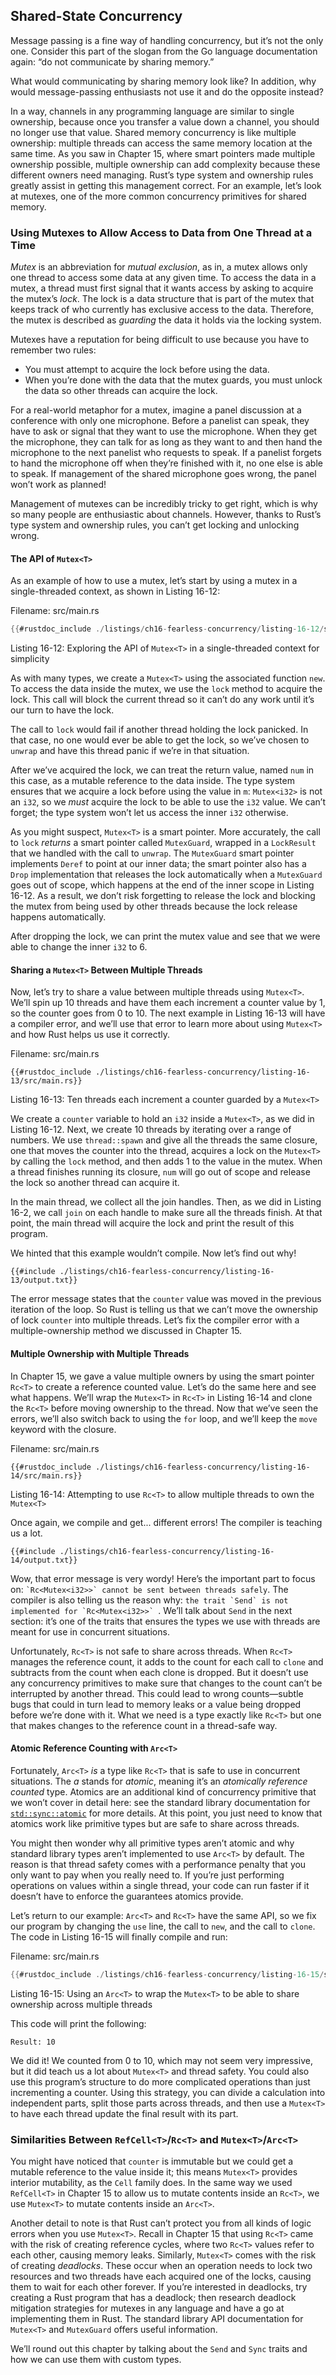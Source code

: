 ## Shared-State Concurrency

Message passing is a fine way of handling concurrency, but it’s not the only
one. Consider this part of the slogan from the Go language documentation again:
“do not communicate by sharing memory.”

What would communicating by sharing memory look like? In addition, why would
message-passing enthusiasts not use it and do the opposite instead?

In a way, channels in any programming language are similar to single ownership,
because once you transfer a value down a channel, you should no longer use that
value. Shared memory concurrency is like multiple ownership: multiple threads
can access the same memory location at the same time. As you saw in Chapter 15,
where smart pointers made multiple ownership possible, multiple ownership can
add complexity because these different owners need managing. Rust’s type system
and ownership rules greatly assist in getting this management correct. For an
example, let’s look at mutexes, one of the more common concurrency primitives
for shared memory.

### Using Mutexes to Allow Access to Data from One Thread at a Time

*Mutex* is an abbreviation for *mutual exclusion*, as in, a mutex allows only
one thread to access some data at any given time. To access the data in a
mutex, a thread must first signal that it wants access by asking to acquire the
mutex’s *lock*. The lock is a data structure that is part of the mutex that
keeps track of who currently has exclusive access to the data. Therefore, the
mutex is described as *guarding* the data it holds via the locking system.

Mutexes have a reputation for being difficult to use because you have to
remember two rules:

* You must attempt to acquire the lock before using the data.
* When you’re done with the data that the mutex guards, you must unlock the
  data so other threads can acquire the lock.

For a real-world metaphor for a mutex, imagine a panel discussion at a
conference with only one microphone. Before a panelist can speak, they have to
ask or signal that they want to use the microphone. When they get the
microphone, they can talk for as long as they want to and then hand the
microphone to the next panelist who requests to speak. If a panelist forgets to
hand the microphone off when they’re finished with it, no one else is able to
speak. If management of the shared microphone goes wrong, the panel won’t work
as planned!

Management of mutexes can be incredibly tricky to get right, which is why so
many people are enthusiastic about channels. However, thanks to Rust’s type
system and ownership rules, you can’t get locking and unlocking wrong.

#### The API of `Mutex<T>`

As an example of how to use a mutex, let’s start by using a mutex in a
single-threaded context, as shown in Listing 16-12:

<span class="filename">Filename: src/main.rs</span>

```rust
{{#rustdoc_include ./listings/ch16-fearless-concurrency/listing-16-12/src/main.rs}}
```

<span class="caption">Listing 16-12: Exploring the API of `Mutex<T>` in a
single-threaded context for simplicity</span>

As with many types, we create a `Mutex<T>` using the associated function `new`.
To access the data inside the mutex, we use the `lock` method to acquire the
lock. This call will block the current thread so it can’t do any work until
it’s our turn to have the lock.

The call to `lock` would fail if another thread holding the lock panicked. In
that case, no one would ever be able to get the lock, so we’ve chosen to
`unwrap` and have this thread panic if we’re in that situation.

After we’ve acquired the lock, we can treat the return value, named `num` in
this case, as a mutable reference to the data inside. The type system ensures
that we acquire a lock before using the value in `m`: `Mutex<i32>` is not an
`i32`, so we *must* acquire the lock to be able to use the `i32` value. We
can’t forget; the type system won’t let us access the inner `i32` otherwise.

As you might suspect, `Mutex<T>` is a smart pointer. More accurately, the call
to `lock` *returns* a smart pointer called `MutexGuard`, wrapped in a
`LockResult` that we handled with the call to `unwrap`. The `MutexGuard` smart
pointer implements `Deref` to point at our inner data; the smart pointer also
has a `Drop` implementation that releases the lock automatically when a
`MutexGuard` goes out of scope, which happens at the end of the inner scope in
Listing 16-12. As a result, we don’t risk forgetting to release the lock and
blocking the mutex from being used by other threads because the lock release
happens automatically.

After dropping the lock, we can print the mutex value and see that we were able
to change the inner `i32` to 6.

#### Sharing a `Mutex<T>` Between Multiple Threads

Now, let’s try to share a value between multiple threads using `Mutex<T>`.
We’ll spin up 10 threads and have them each increment a counter value by 1, so
the counter goes from 0 to 10. The next example in Listing 16-13 will have
a compiler error, and we’ll use that error to learn more about using
`Mutex<T>` and how Rust helps us use it correctly.

<span class="filename">Filename: src/main.rs</span>

```rust,ignore,does_not_compile
{{#rustdoc_include ./listings/ch16-fearless-concurrency/listing-16-13/src/main.rs}}
```

<span class="caption">Listing 16-13: Ten threads each increment a counter
guarded by a `Mutex<T>`</span>

We create a `counter` variable to hold an `i32` inside a `Mutex<T>`, as we
did in Listing 16-12. Next, we create 10 threads by iterating over a range
of numbers. We use `thread::spawn` and give all the threads the same closure,
one that moves the counter into the thread, acquires a lock on the `Mutex<T>`
by calling the `lock` method, and then adds 1 to the value in the mutex. When a
thread finishes running its closure, `num` will go out of scope and release the
lock so another thread can acquire it.

In the main thread, we collect all the join handles. Then, as we did in Listing
16-2, we call `join` on each handle to make sure all the threads finish. At
that point, the main thread will acquire the lock and print the result of this
program.

We hinted that this example wouldn’t compile. Now let’s find out why!

```console
{{#include ./listings/ch16-fearless-concurrency/listing-16-13/output.txt}}
```

The error message states that the `counter` value was moved in the previous
iteration of the loop. So Rust is telling us that we can’t move the ownership
of lock `counter` into multiple threads. Let’s fix the compiler error with a
multiple-ownership method we discussed in Chapter 15.

#### Multiple Ownership with Multiple Threads

In Chapter 15, we gave a value multiple owners by using the smart pointer
`Rc<T>` to create a reference counted value. Let’s do the same here and see
what happens. We’ll wrap the `Mutex<T>` in `Rc<T>` in Listing 16-14 and clone
the `Rc<T>` before moving ownership to the thread. Now that we’ve seen the
errors, we’ll also switch back to using the `for` loop, and we’ll keep the
`move` keyword with the closure.

<span class="filename">Filename: src/main.rs</span>

```rust,ignore,does_not_compile
{{#rustdoc_include ./listings/ch16-fearless-concurrency/listing-16-14/src/main.rs}}
```

<span class="caption">Listing 16-14: Attempting to use `Rc<T>` to allow
multiple threads to own the `Mutex<T>`</span>

Once again, we compile and get... different errors! The compiler is teaching us
a lot.

```console
{{#include ./listings/ch16-fearless-concurrency/listing-16-14/output.txt}}
```

Wow, that error message is very wordy! Here’s the important part to focus
on: `` `Rc<Mutex<i32>>` cannot be sent between threads safely ``. The compiler
is also telling us the reason why: ``the trait `Send` is not implemented for
`Rc<Mutex<i32>>` ``. We’ll talk about `Send` in the next section: it’s one of
the traits that ensures the types we use with threads are meant for use in
concurrent situations.

Unfortunately, `Rc<T>` is not safe to share across threads. When `Rc<T>`
manages the reference count, it adds to the count for each call to `clone` and
subtracts from the count when each clone is dropped. But it doesn’t use any
concurrency primitives to make sure that changes to the count can’t be
interrupted by another thread. This could lead to wrong counts—subtle bugs that
could in turn lead to memory leaks or a value being dropped before we’re done
with it. What we need is a type exactly like `Rc<T>` but one that makes changes
to the reference count in a thread-safe way.

#### Atomic Reference Counting with `Arc<T>`

Fortunately, `Arc<T>` *is* a type like `Rc<T>` that is safe to use in
concurrent situations. The *a* stands for *atomic*, meaning it’s an *atomically
reference counted* type. Atomics are an additional kind of concurrency
primitive that we won’t cover in detail here: see the standard library
documentation for [`std::sync::atomic`] for more details. At this point, you just
need to know that atomics work like primitive types but are safe to share
across threads.

[`std::sync::atomic`]: ../std/sync/atomic/index.html

You might then wonder why all primitive types aren’t atomic and why standard
library types aren’t implemented to use `Arc<T>` by default. The reason is that
thread safety comes with a performance penalty that you only want to pay when
you really need to. If you’re just performing operations on values within a
single thread, your code can run faster if it doesn’t have to enforce the
guarantees atomics provide.

Let’s return to our example: `Arc<T>` and `Rc<T>` have the same API, so we fix
our program by changing the `use` line, the call to `new`, and the call to
`clone`. The code in Listing 16-15 will finally compile and run:

<span class="filename">Filename: src/main.rs</span>

```rust
{{#rustdoc_include ./listings/ch16-fearless-concurrency/listing-16-15/src/main.rs}}
```

<span class="caption">Listing 16-15: Using an `Arc<T>` to wrap the `Mutex<T>`
to be able to share ownership across multiple threads</span>

This code will print the following:

<!-- Not extracting output because changes to this output aren't significant;
the changes are likely to be due to the threads running differently rather than
changes in the compiler -->

```text
Result: 10
```

We did it! We counted from 0 to 10, which may not seem very impressive, but it
did teach us a lot about `Mutex<T>` and thread safety. You could also use this
program’s structure to do more complicated operations than just incrementing a
counter. Using this strategy, you can divide a calculation into independent
parts, split those parts across threads, and then use a `Mutex<T>` to have each
thread update the final result with its part.

### Similarities Between `RefCell<T>`/`Rc<T>` and `Mutex<T>`/`Arc<T>`

You might have noticed that `counter` is immutable but we could get a mutable
reference to the value inside it; this means `Mutex<T>` provides interior
mutability, as the `Cell` family does. In the same way we used `RefCell<T>` in
Chapter 15 to allow us to mutate contents inside an `Rc<T>`, we use `Mutex<T>`
to mutate contents inside an `Arc<T>`.

Another detail to note is that Rust can’t protect you from all kinds of logic
errors when you use `Mutex<T>`. Recall in Chapter 15 that using `Rc<T>` came
with the risk of creating reference cycles, where two `Rc<T>` values refer to
each other, causing memory leaks. Similarly, `Mutex<T>` comes with the risk of
creating *deadlocks*. These occur when an operation needs to lock two resources
and two threads have each acquired one of the locks, causing them to wait for
each other forever. If you’re interested in deadlocks, try creating a Rust
program that has a deadlock; then research deadlock mitigation strategies for
mutexes in any language and have a go at implementing them in Rust. The
standard library API documentation for `Mutex<T>` and `MutexGuard` offers
useful information.

We’ll round out this chapter by talking about the `Send` and `Sync` traits and
how we can use them with custom types.
